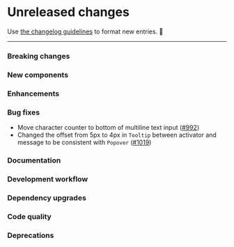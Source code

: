 # Unreleased changes

Use [the changelog guidelines](https://git.io/polaris-changelog-guidelines) to format new entries. 💜

---

### Breaking changes

### New components

### Enhancements

### Bug fixes

- Move character counter to bottom of multiline text input ([#992](https://github.com/Shopify/polaris-react/pull/992))
- Changed the offset from 5px to 4px in `Tooltip` between activator and message to be consistent with `Popover` ([#1019](https://github.com/Shopify/polaris-react/pull/1019))

### Documentation

### Development workflow

### Dependency upgrades

### Code quality

### Deprecations
